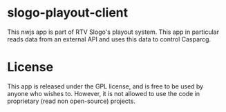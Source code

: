 # slogo-playout-client

This nwjs app is part of RTV Slogo's playout system. This app in particular reads data from an external API and uses this data to control Casparcg.

# License

This app is released under the GPL license, and is free to be used by anyone who wishes to. However, it is not allowed to use the code in proprietary (read non open-source) projects.
